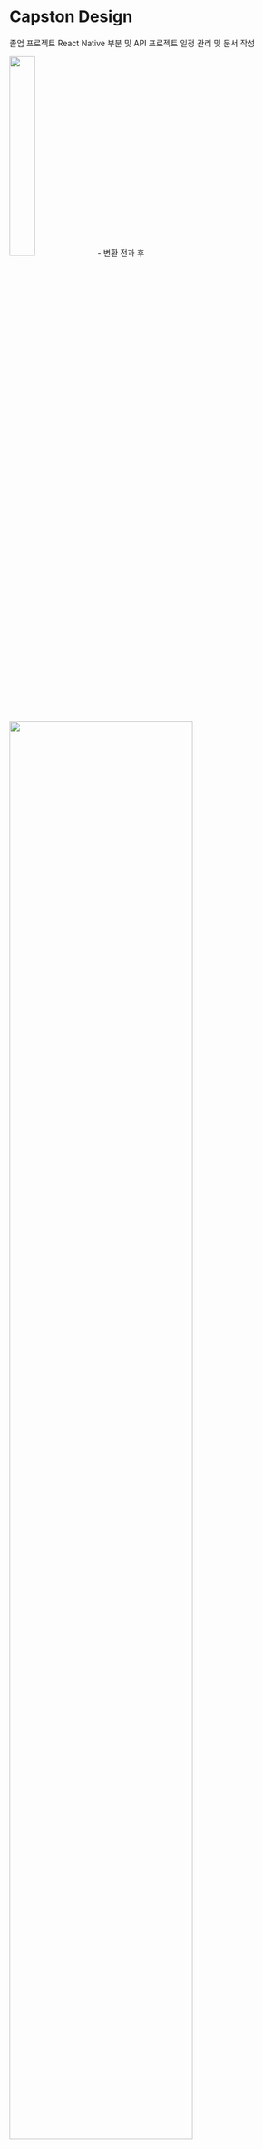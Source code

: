 # Capston Design

졸업 프로젝트 
React Native 부분 및 API 
프로젝트 일정 관리 및 문서 작성

<img width="30%" src="https://user-images.githubusercontent.com/72387948/226912522-50728df4-d3ce-4445-a0a9-bc87de857697.png"/>
- 변환 전과 후 
<img width="80%" src="https://user-images.githubusercontent.com/72387948/226912643-444caf4e-c639-420c-8469-23704d01f918.png"/>


# 개요

open cv를 통해 도형과 글자를 인식하고 파워포인트의 도형객채와 글자객체로 변환하여 파워포인트 작성에 도움을 주려고 한다.
![개요도](https://user-images.githubusercontent.com/72387948/226912268-2618708a-fdc8-44b2-9835-2c8751330d64.png)
![개요도2](https://user-images.githubusercontent.com/72387948/226912322-a8b0fef7-c6ec-4654-91c3-a43c5e6fd6b8.png)
![개요도3](https://user-images.githubusercontent.com/72387948/226912428-381a7b4f-9393-41c0-8bd7-d0f9704ac29b.png)
